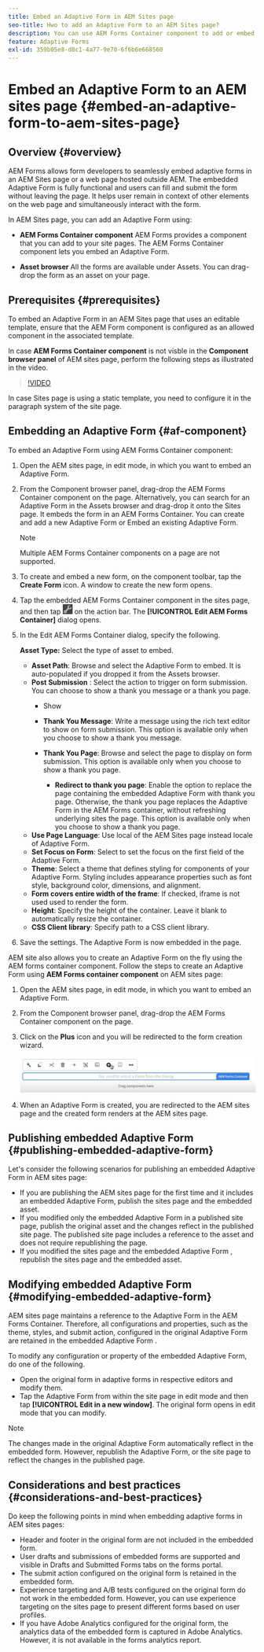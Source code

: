 ```yaml
---
title: Embed an Adaptive Form in AEM Sites page
seo-title: Hwo to add an Adaptive Form to an AEM Sites page?
description: You can use AEM Forms Container component to add or embed Adaptive Forms to an AEM Sites pages to fill and submit a form without leaving the AEM Sites pages.
feature: Adaptive Forms
exl-id: 359b05e8-d8c1-4a77-9e70-6f6b6e668560
---
```

# Embed an Adaptive Form to an AEM sites page {#embed-an-adaptive-form-to-aem-sites-page}

## Overview {#overview}

AEM Forms allows form developers to seamlessly embed adaptive forms in an AEM Sites page or a web page hosted outside AEM. The embedded Adaptive Form is fully functional and users can fill and submit the form without leaving the page. It helps user remain in context of other elements on the web page and simultaneously interact with the form.

<!-- For information about embedding an Adaptive Form in an external web page, see [Embed Adaptive Form in external web page](/help/forms/using/embed-adaptive-form-external-web-page.md). --> 

In AEM Sites page, you can add an Adaptive Form using:

* **AEM Forms Container component**
  AEM Forms provides a component that you can add to your site pages. The AEM Forms Container component lets you embed an Adaptive Form.

* **Asset browser**
  All the forms are available under Assets. You can drag-drop the form as an asset on your page.

## Prerequisites {#prerequisites}

To embed an Adaptive Form in an AEM Sites page that uses an editable template, ensure that the AEM Form component is configured as an allowed component in the associated template. 

In case **AEM Forms Container component** is not visble in the **Component browser panel** of AEM sites page, perform the following steps as illustrated in the video.

>[!VIDEO](https://video.tv.adobe.com/v/3410544)

In case Sites page is using a static template, you need to configure it in the paragraph system of the site page. 

## Embedding an Adaptive Form {#af-component}

To embed an Adaptive Form using AEM Forms Container component:

1. Open the AEM sites page, in edit mode, in which you want to embed an Adaptive Form.
1. From the Component browser panel, drag-drop the AEM Forms Container component on the page. Alternatively, you can search for an Adaptive Form in the Assets browser and drag-drop it onto the Sites page. It embeds the form in an AEM Forms Container. You can create and add a new Adaptive Form or Embed an existing Adaptive Form. 

   >[!NOTE]
   >
   >Multiple AEM Forms Container components on a page are not supported.

1. To create and embed a new form, on the component toolbar, tap the **Create Form** icon. A window to create the new form opens. 

1. Tap the embedded AEM Forms Container component in the sites page, and then tap ![settings_icon](assets/settings_icon.png) on the action bar. The **[!UICONTROL Edit AEM Forms Container]** dialog opens.
1. In the Edit AEM Forms Container dialog, specify the following.

    **Asset Type:** Select the type of asset to embed. 
    * **Asset Path**: Browse and select the Adaptive Form to embed. It is auto-populated if you dropped it from the Assets browser.
    * **Post Submission** : Select the action to trigger on form submission. You can choose to show a thank you message or a thank you page.
        * Show

        * **Thank You Message**: Write a message using the rich text editor to show on form submission. This option is available only when you choose to show a thank you message.
        * **Thank You Page**: Browse and select the page to display on form submission. This option is available only when you choose to show a thank you page.
           * **Redirect to thank you page**: Enable the option to replace the page containing the embedded Adaptive Form with thank you page. Otherwise, the thank you page replaces the Adaptive Form in the AEM Forms container, without refreshing underlying sites the page. This option is available only when you choose to show a thank you page.
    * **Use Page Language**: Use local of the AEM Sites page instead locale of Adaptive Form.
    * **Set Focus on Form**: Select to set the focus on the first field of the Adaptive Form.
    * **Theme**: Select a theme that defines styling for components of your Adaptive Form. Styling includes appearance properties such as font style, background color, dimensions, and alignment.
    * **Form covers entire width of the frame**: If checked, iframe is not used used to render the form. 
    * **Height**: Specify the height of the container. Leave it blank to automatically resize the container.
    * **CSS Client library**: Specify path to a CSS client library.

1. Save the settings. The Adaptive Form  is now embedded in the page.

AEM site also allows you to create an Adaptive Form on the fly using the AEM forms container component. Follow the steps to create an Adaptive Form using **AEM Forms container component** on AEM sites page:
1. Open the AEM sites page, in edit mode, in which you want to embed an Adaptive Form.
1. From the Component browser panel, drag-drop the AEM Forms Container component on the page.
1. Click on the **Plus** icon and you will be redirected to the form creation wizard.

    ![AEM Form Container Component](/help/forms/assets/aemformcontainer.png)

1. When an Adaptive Form is created, you are redirected to the AEM sites page and the created form renders at the AEM sites page.

## Publishing embedded Adaptive Form {#publishing-embedded-adaptive-form}

Let's consider the following scenarios for publishing an embedded Adaptive Form in AEM sites page:

* If you are publishing the AEM sites page for the first time and it includes an embedded Adaptive Form, publish the sites page and the embedded asset.
* If you modified only the embedded Adaptive Form  in a published site page, publish the original asset and the changes reflect in the published site page. The published site page includes a reference to the asset and does not require republishing the page.
* If you modified the sites page and the embedded Adaptive Form , republish the sites page and the embedded asset.

## Modifying embedded Adaptive Form  {#modifying-embedded-adaptive-form}

AEM sites page maintains a reference to the Adaptive Form  in the AEM Forms Container. Therefore, all configurations and properties, such as the theme, styles, and submit action, configured in the original Adaptive Form are retained in the embedded Adaptive Form .

To modify any configuration or property of the embedded Adaptive Form, do one of the following.

* Open the original form in adaptive forms  in respective editors and modify them.
* Tap the Adaptive Form  from within the site page in edit mode and then tap **[!UICONTROL Edit in a new window]**. The original form opens in edit mode that you can modify.

>[!NOTE]
>
>The changes made in the original Adaptive Form  automatically reflect in the embedded form. However, republish the Adaptive Form, or the site page to reflect the changes in the published page.

## Considerations and best practices {#considerations-and-best-practices}

Do keep the following points in mind when embedding adaptive forms in AEM sites pages:

* Header and footer in the original form are not included in the embedded form.
* User drafts and submissions of embedded forms are supported and visible in Drafts and Submitted Forms tabs on the forms portal.
* The submit action configured on the original form is retained in the embedded form.
* Experience targeting and A/B tests configured on the original form do not work in the embedded form. However, you can use experience targeting on the sites page to present different forms based on user profiles.
* If you have Adobe Analytics configured for the original form, the analytics data of the embedded form is captured in Adobe Analytics. However, it is not available in the forms analytics report.
